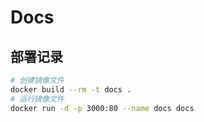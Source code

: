 # Docs

## 部署记录

```bash
# 创建镜像文件
docker build --rm -t docs .
# 运行镜像文件
docker run -d -p 3000:80 --name docs docs
```

